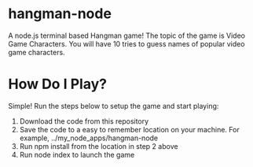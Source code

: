 # hangman-node

A node.js terminal based Hangman game!
The topic of the game is Video Game Characters.  You will have 10 tries to guess names of popular video game characters.

# How Do I Play?

Simple!  Run the steps below to setup the game and start playing:

1. Download the code from this repository
2. Save the code to a easy to remember location on your machine.  For example, ../my_node_apps/hangman-node
3. Run npm install from the location in step 2 above
4. Run node index to launch the game
